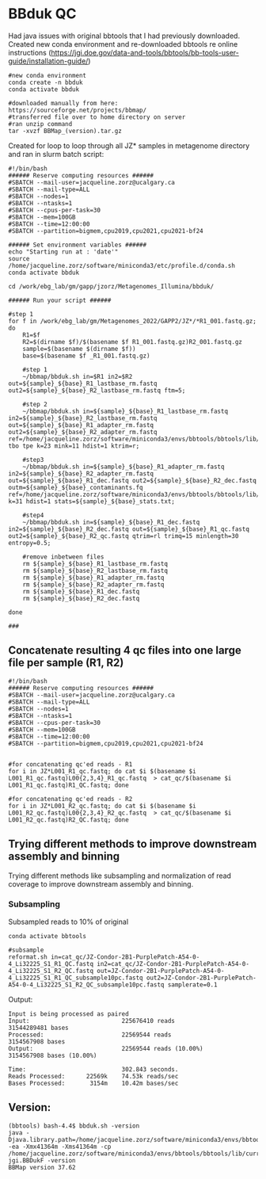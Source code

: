 # BBduk QC 

Had java issues with original bbtools that I had previously downloaded. Created new conda environment and re-downloaded bbtools re online instructions (https://jgi.doe.gov/data-and-tools/bbtools/bb-tools-user-guide/installation-guide/)

```
#new conda environment
conda create -n bbduk
conda activate bbduk 

#downloaded manually from here: https://sourceforge.net/projects/bbmap/
#transferred file over to home directory on server
#ran unzip command
tar -xvzf BBMap_(version).tar.gz
```

Created for loop to loop through all JZ* samples in metagenome directory and ran in slurm batch script: 
```
#!/bin/bash
###### Reserve computing resources ######
#SBATCH --mail-user=jacqueline.zorz@ucalgary.ca
#SBATCH --mail-type=ALL
#SBATCH --nodes=1
#SBATCH --ntasks=1
#SBATCH --cpus-per-task=30
#SBATCH --mem=100GB
#SBATCH --time=12:00:00
#SBATCH --partition=bigmem,cpu2019,cpu2021,cpu2021-bf24

###### Set environment variables ######
echo "Starting run at : 'date'"
source /home/jacqueline.zorz/software/miniconda3/etc/profile.d/conda.sh 
conda activate bbduk

cd /work/ebg_lab/gm/gapp/jzorz/Metagenomes_Illumina/bbduk/

###### Run your script ######

#step 1
for f in /work/ebg_lab/gm/Metagenomes_2022/GAPP2/JZ*/*R1_001.fastq.gz;  
do 
	R1=$f
	R2=$(dirname $f)/$(basename $f R1_001.fastq.gz)R2_001.fastq.gz
	sample=$(basename $(dirname $f))
	base=$(basename $f _R1_001.fastq.gz)
	
	#step 1
	~/bbmap/bbduk.sh in=$R1 in2=$R2 out=${sample}_${base}_R1_lastbase_rm.fastq out2=${sample}_${base}_R2_lastbase_rm.fastq ftm=5;
	
	#step 2
	~/bbmap/bbduk.sh in=${sample}_${base}_R1_lastbase_rm.fastq in2=${sample}_${base}_R2_lastbase_rm.fastq out=${sample}_${base}_R1_adapter_rm.fastq out2=${sample}_${base}_R2_adapter_rm.fastq ref=/home/jacqueline.zorz/software/miniconda3/envs/bbtools/bbtools/lib/resources/adapters.fa tbo tpe k=23 mink=11 hdist=1 ktrim=r;
	
	#step3
	~/bbmap/bbduk.sh in=${sample}_${base}_R1_adapter_rm.fastq in2=${sample}_${base}_R2_adapter_rm.fastq out=${sample}_${base}_R1_dec.fastq out2=${sample}_${base}_R2_dec.fastq outm=${sample}_${base}_contaminants.fq ref=/home/jacqueline.zorz/software/miniconda3/envs/bbtools/bbtools/lib/resources/phix_adapters.fa.gz k=31 hdist=1 stats=${sample}_${base}_stats.txt;
	
	#step4
	~/bbmap/bbduk.sh in=${sample}_${base}_R1_dec.fastq in2=${sample}_${base}_R2_dec.fastq out=${sample}_${base}_R1_qc.fastq out2=${sample}_${base}_R2_qc.fastq qtrim=rl trimq=15 minlength=30 entropy=0.5;

	#remove inbetween files 
	rm ${sample}_${base}_R1_lastbase_rm.fastq
	rm ${sample}_${base}_R2_lastbase_rm.fastq
	rm ${sample}_${base}_R1_adapter_rm.fastq
	rm ${sample}_${base}_R2_adapter_rm.fastq
	rm ${sample}_${base}_R1_dec.fastq
	rm ${sample}_${base}_R2_dec.fastq

done

###
```

## Concatenate resulting 4 qc files into one large file per sample (R1, R2) 

```
#!/bin/bash
###### Reserve computing resources ######
#SBATCH --mail-user=jacqueline.zorz@ucalgary.ca
#SBATCH --mail-type=ALL
#SBATCH --nodes=1
#SBATCH --ntasks=1
#SBATCH --cpus-per-task=30
#SBATCH --mem=100GB
#SBATCH --time=12:00:00
#SBATCH --partition=bigmem,cpu2019,cpu2021,cpu2021-bf24


#for concatenating qc'ed reads - R1
for i in JZ*L001_R1_qc.fastq; do cat $i $(basename $i L001_R1_qc.fastq)L00{2,3,4}_R1_qc.fastq  > cat_qc/$(basename $i L001_R1_qc.fastq)R1_QC.fastq; done

#for concatenating qc'ed reads - R2
for i in JZ*L001_R2_qc.fastq; do cat $i $(basename $i L001_R2_qc.fastq)L00{2,3,4}_R2_qc.fastq  > cat_qc/$(basename $i L001_R2_qc.fastq)R2_QC.fastq; done
```



## Trying different methods to improve downstream assembly and binning

Trying different methods like subsampling and normalization of read coverage to improve downstream assembly and binning. 

### Subsampling

Subsampled reads to 10% of original
```
conda activate bbtools

#subsample
reformat.sh in=cat_qc/JZ-Condor-2B1-PurplePatch-A54-0-4_Li32225_S1_R1_QC.fastq in2=cat_qc/JZ-Condor-2B1-PurplePatch-A54-0-4_Li32225_S1_R2_QC.fastq out=JZ-Condor-2B1-PurplePatch-A54-0-4_Li32225_S1_R1_QC_subsample10pc.fastq out2=JZ-Condor-2B1-PurplePatch-A54-0-4_Li32225_S1_R2_QC_subsample10pc.fastq samplerate=0.1

```
Output: 
```
Input is being processed as paired
Input:                          225676410 reads                 31544289481 bases
Processed:                      22569544 reads                  3154567908 bases
Output:                         22569544 reads (10.00%)         3154567908 bases (10.00%)

Time:                           302.843 seconds.
Reads Processed:      22569k    74.53k reads/sec
Bases Processed:       3154m    10.42m bases/sec

```







## Version: 

```
(bbtools) bash-4.4$ bbduk.sh -version
java -Djava.library.path=/home/jacqueline.zorz/software/miniconda3/envs/bbtools/bbtools/lib/jni/ -ea -Xmx41364m -Xms41364m -cp /home/jacqueline.zorz/software/miniconda3/envs/bbtools/bbtools/lib/current/ jgi.BBDukF -version
BBMap version 37.62
```

